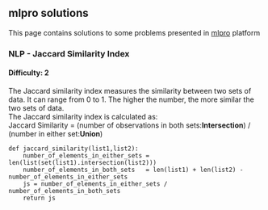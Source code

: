 ## mlpro solutions

This page contains solutions to some problems presented in [mlpro](https://mlpro.io/problems/) platform


### NLP -  Jaccard Similarity Index
#### Difficulty: 2
The Jaccard similarity index measures the similarity between two sets of data. It can range from 0 to 1. The higher the number, the more similar the two sets of data.   
The Jaccard similarity index is calculated as:   
Jaccard Similarity = (number of observations in both sets:**Intersection**) / (number in either set:**Union**)
```
def jaccard_similarity(list1,list2):
    number_of_elements_in_either_sets = len(list(set(list1).intersection(list2)))
    number_of_elements_in_both_sets   = len(list1) + len(list2) - number_of_elements_in_either_sets
    js = number_of_elements_in_either_sets / number_of_elements_in_both_sets 
    return js
```

